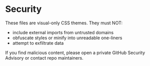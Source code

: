 # Security

These files are visual-only CSS themes. They must NOT:
- include external imports from untrusted domains
- obfuscate styles or minify into unreadable one-liners
- attempt to exfiltrate data

If you find malicious content, please open a private GitHub Security Advisory or contact repo maintainers.
